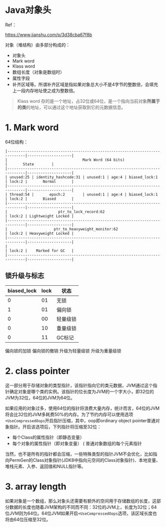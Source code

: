# Java对象头

Ref：

https://www.jianshu.com/p/3d38cba67f8b

对象（堆结构）由多部分构成的：
* 对象头
 * Mark word
 * Klass word
 * 数组长度（对象是数组时）
* 属性字段
* 补齐区域等。所谓补齐区域是指如果对象总大小不是4字节的整数倍，会填充上一段内存地址使之成为整数倍。

>Klass word 存的是一个地址，占32位或64位，是一个指向当前对象**所属于的类**的地址，可以通过这个地址获取到它的元数据信息。

# 1. Mark word

64位结构：
```
|------------------------------------------------------------------------------|--------------------|
|                                  Mark Word (64 bits)                         |       State        |
|------------------------------------------------------------------------------|--------------------|
| unused:25 | identity_hashcode:31 | unused:1 | age:4 | biased_lock:1 | lock:2 |       Normal       |
|------------------------------------------------------------------------------|--------------------|
| thread:54 |       epoch:2        | unused:1 | age:4 | biased_lock:1 | lock:2 |       Biased       |
|------------------------------------------------------------------------------|--------------------|
|                       ptr_to_lock_record:62                         | lock:2 | Lightweight Locked |
|------------------------------------------------------------------------------|--------------------|
|                     ptr_to_heavyweight_monitor:62                   | lock:2 | Heavyweight Locked |
|------------------------------------------------------------------------------|--------------------|
|                                                                     | lock:2 |    Marked for GC   |
|------------------------------------------------------------------------------|--------------------|
```

## 锁升级与标志
biased_lock|lock|状态
--|--|--
0|01|无锁
1|01|偏向锁
0|00|轻量级锁
0|10|重量级锁
0|11|GC标记

偏向锁的加锁
偏向锁的撤销
升级为轻量级锁
升级为重量级锁

# 2. class pointer

这一部分用于存储对象的类型指针，该指针指向它的类元数据，JVM通过这个指针确定对象是哪个类的实例。该指针的位长度为JVM的一个字大小，即32位的JVM为32位，64位的JVM为64位。

如果应用的对象过多，使用64位的指针将浪费大量内存，统计而言，64位的JVM将会比32位的JVM多耗费50%的内存。为了节约内存可以使用选项`+UseCompressedOops`开启指针压缩，其中，oop即ordinary object pointer普通对象指针。开启该选项后，下列指针将压缩至32位：

* 每个Class的属性指针（即静态变量）
* 每个对象的属性指针（即对象变量）
( 普通对象数组的每个元素指针

当然，也不是所有的指针都会压缩，一些特殊类型的指针JVM不会优化，比如指向PermGen的Class对象指针(JDK8中指向元空间的Class对象指针)、本地变量、堆栈元素、入参、返回值和NULL指针等。

# 3. array length

如果对象是一个数组，那么对象头还需要有额外的空间用于存储数组的长度，这部分数据的长度也随着JVM架构的不同而不同：32位的JVM上，长度为32位；64位JVM则为64位。64位JVM如果开启`+UseCompressedOops`选项，该区域长度也将由64位压缩至32位。
